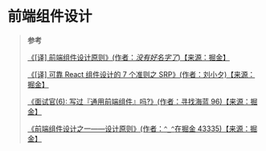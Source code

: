 # 前端组件设计

> **参考**
>
> [《[译] 前端组件设计原则》(作者：_没有好名字了_)【来源：掘金】](https://juejin.cn/post/6844903767108747278)
>
> [《[译] 可靠 React 组件设计的 7 个准则之 SRP》(作者：刘小夕)【来源：掘金】](https://juejin.cn/post/6844903908372905998)
>
> [《面试官(6): 写过『通用前端组件』吗?》(作者：寻找海蓝 96)【来源：掘金】](https://juejin.cn/post/6844903847874265101)
>
> [《前端组件设计之一——设计原则》(作者：`^_^`在掘金 43335)【来源：掘金】](https://juejin.cn/post/6844904032700481550)
